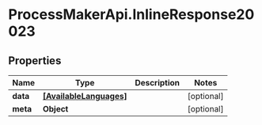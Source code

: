 # ProcessMakerApi.InlineResponse20023

## Properties

Name | Type | Description | Notes
------------ | ------------- | ------------- | -------------
**data** | [**[AvailableLanguages]**](AvailableLanguages.md) |  | [optional] 
**meta** | **Object** |  | [optional] 



